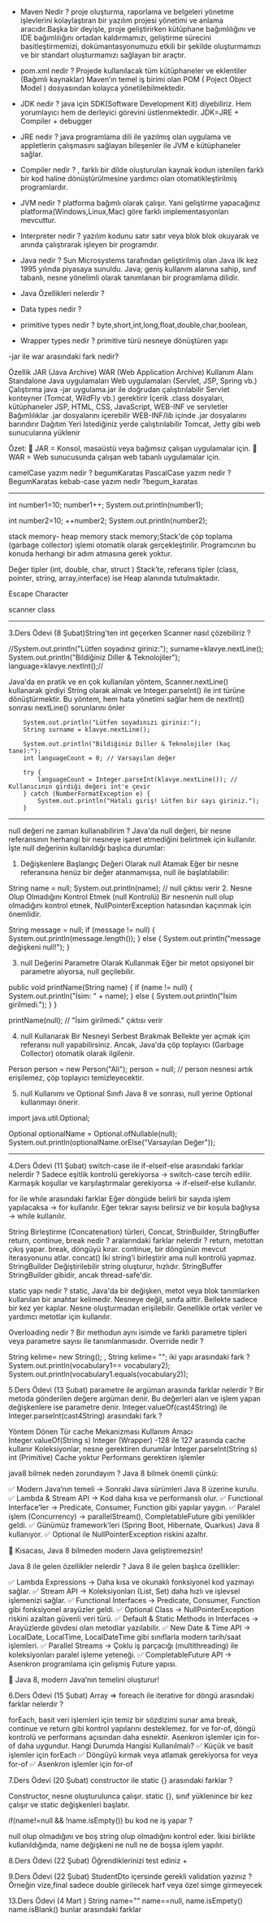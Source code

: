 - Maven Nedir ?
  proje oluşturma, raporlama ve belgeleri yönetme işlevlerini kolaylaştıran bir yazılım projesi yönetimi
  ve anlama aracıdır.Başka bir deyişle, proje geliştirirken kütüphane bağımlılığını ve IDE bağımlılığını
  ortadan kaldırmamızı, geliştirme sürecini basitleştirmemizi, dokümantasyonumuzu etkili bir şekilde
  oluşturmamızı ve bir standart oluşturmamızı sağlayan bir araçtır.
- pom.xml nedir ?
  Projede kullanılacak tüm kütüphaneler ve eklentiler (Bağımlı kaynaklar)
  Maven’ın temel iş birimi olan POM ( Poject Object Model ) dosyasından kolayca yönetilebilmektedir.
- JDK  nedir ?
  java için SDK(Software Development Kit) diyebiliriz.
  Hem yorumlayıcı hem de derleyici görevini üstlenmektedir.
  JDK=JRE + Compiler + debugger
- JRE  nedir ?
  java programlama dili ile yazılmış olan uygulama ve
  appletlerin çalışmasını sağlayan bileşenler ile JVM e kütüphaneler sağlar.

- Compiler  nedir ?
  , farklı bir dilde oluşturulan kaynak
  kodun istenilen farklı bir kod haline dönüştürülmesine yardımcı olan otomatikleştirilmiş programlardır.
- JVM  nedir ?
  platforma bağımlı olarak çalışır. Yani geliştirme yapacağınız
  platforma(Windows,Linux,Mac) göre farklı implementasyonları mevcuttur.

- Interpreter nedir ?
  yazılım kodunu satır satır veya blok blok okuyarak ve anında çalıştırarak işleyen bir programdır.
- Java nedir ?
  Sun Microsystems tarafından geliştirilmiş olan Java ilk kez 1995 yılında piyasaya sunuldu.
  Java; geniş kullanım alanına sahip, sınıf tabanlı, nesne yönelimli olarak tanımlanan bir programlama dilidir.
- Java Özellikleri nelerdir ?
- Data types  nedir ?
- primitive types  nedir ?
  byte,short,int,long,float,double,char,boolean,
- Wrapper types nedir ?
  primitive türü nesneye dönüştüren yapı

-jar ile war arasındaki fark nedir?


Özellik	JAR (Java Archive)                                 	                   WAR (Web Application Archive)
Kullanım Alanı	Standalone Java uygulamaları                                  	Web uygulamaları (Servlet, JSP, Spring vb.)
Çalıştırma	java -jar uygulama.jar ile doğrudan çalıştırılabilir	            Servlet konteyner (Tomcat, WildFly vb.) gerektirir
İçerik	.class dosyaları, kütüphaneler	                                        JSP, HTML, CSS, JavaScript, WEB-INF ve servletler
Bağımlılıklar	.jar dosyalarını içerebilir                                  	WEB-INF/lib içinde .jar dosyalarını barındırır
Dağıtım Yeri	İstediğiniz yerde çalıştırılabilir                          	Tomcat, Jetty gibi web sunucularına yüklenir

Özet:
🔹 JAR = Konsol, masaüstü veya bağımsız çalışan uygulamalar için.
🔹 WAR = Web sunucusunda çalışan web tabanlı uygulamalar için.


camelCase yazım nedir ? begumKaratas
PascalCase yazım nedir ?BegumKaratas
kebab-case yazım nedir ?begum_karatas

-------------------------------------

int number1=10;
number1++;
System.out.println(number1);

int number2=10;
++number2;
System.out.println(number2);

stack memory- heap memory
stack memory;Stack'de çöp toplama (garbage collector) işlemi otomatik olarak gerçekleştirilir.
Programcının bu konuda herhangi bir adım atmasına gerek yoktur.



Değer tipler (int, double, char, struct ) Stack’te,
referans tipler (class, pointer, string, array,interface) ise Heap alanında tutulmaktadır.


Escape Character

scanner class

-------------------
3.Ders Ödevi (8 Şubat)String'ten int geçerken Scanner nasıl çözebiliriz ?

//System.out.println("Lütfen soyadınız giriniz:");
surname=klavye.nextLine();
System.out.println("Bildiğiniz Diller & Teknolojiler");
language=klavye.nextInt();//


Java'da en pratik ve en çok kullanılan yöntem, Scanner.nextLine() kullanarak girdiyi
String olarak almak ve Integer.parseInt() ile int türüne dönüştürmektir.
Bu yöntem, hem hata yönetimi sağlar hem de nextInt() sonrası nextLine() sorunlarını önler

        System.out.println("Lütfen soyadınızı giriniz:");
        String surname = klavye.nextLine();

        System.out.println("Bildiğiniz Diller & Teknolojiler (kaç tane):");
        int languageCount = 0; // Varsayılan değer

        try {
            languageCount = Integer.parseInt(klavye.nextLine()); // Kullanıcının girdiği değeri int'e çevir
        } catch (NumberFormatException e) {
            System.out.println("Hatalı giriş! Lütfen bir sayı giriniz.");
        }


***************************************************


null değeri ne zaman kullanabilirim ?
Java'da null değeri, bir nesne referansının herhangi bir nesneye işaret etmediğini belirtmek için kullanılır.
İşte null değerinin kullanıldığı başlıca durumlar:
1. Değişkenlere Başlangıç Değeri Olarak null Atamak
   Eğer bir nesne referansına henüz bir değer atanmamışsa, null ile başlatılabilir:


String name = null;
System.out.println(name); // null çıktısı verir
2. Nesne Olup Olmadığını Kontrol Etmek (null Kontrolü)
   Bir nesnenin null olup olmadığını kontrol etmek, NullPointerException hatasından kaçınmak için önemlidir.

String message = null;
if (message != null) {
System.out.println(message.length());
} else {
System.out.println("message değişkeni null!");
}

3. null Değerini Parametre Olarak Kullanmak
   Eğer bir metot opsiyonel bir parametre alıyorsa, null geçilebilir.

public void printName(String name) {
if (name != null) {
System.out.println("İsim: " + name);
} else {
System.out.println("İsim girilmedi.");
}
}

printName(null); // "İsim girilmedi." çıktısı verir

4. null Kullanarak Bir Nesneyi Serbest Bırakmak
   Bellekte yer açmak için referansı null yapabilirsiniz. Ancak, Java'da çöp toplayıcı (Garbage Collector)
   otomatik olarak ilgilenir.


Person person = new Person("Ali");
person = null; // person nesnesi artık erişilemez, çöp toplayıcı temizleyecektir.

5. null Kullanımı ve Optional Sınıfı
   Java 8 ve sonrası, null yerine Optional kullanmayı önerir.


import java.util.Optional;

Optional<String> optionalName = Optional.ofNullable(null);
System.out.println(optionalName.orElse("Varsayılan Değer"));

*****************************************************************************

4.Ders Ödevi (11 Şubat)
switch-case ile if-elseif-else arasındaki farklar nelerdir ?
Sadece eşitlik kontrolü gerekiyorsa → switch-case tercih edilir.
Karmaşık koşullar ve karşılaştırmalar gerekiyorsa → if-elseif-else kullanılır.

for ile while arasındaki farklar
Eğer döngüde belirli bir sayıda işlem yapılacaksa → for kullanılır.
Eğer tekrar sayısı belirsiz ve bir koşula bağlıysa → while kullanılır.

String Birleştirme (Concatenation) türleri, Concat, StrinBuilder, StringBuffer return, continue, break nedir ?
aralarındaki farklar nelerdir ?
return, metottan çıkış yapar. break, döngüyü kırar. continue, bir döngünün mevcut iterasyonunu atlar.
concat()	İki string'i birleştirir ama null kontrolü yapmaz.
StringBuilder	Değiştirilebilir string oluşturur, hızlıdır.
StringBuffer	StringBuilder gibidir, ancak thread-safe'dir.

static yapı nedir ?
static, Java'da bir değişken, metot veya blok tanımlarken kullanılan bir anahtar kelimedir.
Nesneye değil, sınıfa aittir.
Bellekte sadece bir kez yer kaplar.
Nesne oluşturmadan erişilebilir.
Genellikle ortak veriler ve yardımcı metotlar için kullanılır.

Overloading nedir ?
Bir methodun aynı isimde ve farklı parametre tipleri veya parametre sayısı ile tanımlanmasıdır.
Override nedir ?

String kelime= new String(); , String kelime= ""; iki yapı arasındaki fark ?
System.out.println(vocabulary1== vocabulary2); System.out.println(vocabulary1.equals(vocabulary2));

5.Ders Ödevi (13 Şubat)
parametre ile argüman arasında farklar nelerdir ?
Bir metoda gönderilen değere argüman denir. Bu değerleri alan ve işlem yapan değişkenlere ise parametre denir.
Integer.valueOf(cast4String) ile Integer.parseInt(cast4String) arasındaki fark ?

Yöntem	                      Dönen Tür	                   cache Mekanizması	Kullanım Amacı
Integer.valueOf(String s)	Integer (Wrapper)	-128 ile 127 arasında cache kullanır	Koleksiyonlar, nesne gerektiren durumlar
Integer.parseInt(String s)	int (Primitive)	Cache yoktur	Performans gerektiren işlemler

java8 bilmek neden zorundayım ?
Java 8 bilmek önemli çünkü:

✅ Modern Java’nın temeli → Sonraki Java sürümleri Java 8 üzerine kurulu.
✅ Lambda & Stream API → Kod daha kısa ve performanslı olur.
✅ Functional Interface’ler → Predicate, Consumer, Function gibi yapılar yaygın.
✅ Paralel işlem (Concurrency) → parallelStream(), CompletableFuture gibi yenilikler geldi.
✅ Günümüz framework’leri (Spring Boot, Hibernate, Quarkus) Java 8 kullanıyor.
✅ Optional ile NullPointerException riskini azaltır.

📌 Kısacası, Java 8 bilmeden modern Java geliştiremezsin!

Java 8 ile gelen özellikler nelerdir ?
Java 8 ile gelen başlıca özellikler:

✅ Lambda Expressions → Daha kısa ve okunaklı fonksiyonel kod yazmayı sağlar.
✅ Stream API → Koleksiyonları (List, Set) daha hızlı ve işlevsel işlemenizi sağlar.
✅ Functional Interfaces → Predicate, Consumer, Function gibi fonksiyonel arayüzler geldi.
✅ Optional Class → NullPointerException riskini azaltan güvenli veri türü.
✅ Default & Static Methods in Interfaces → Arayüzlerde gövdesi olan metodlar yazılabilir.
✅ New Date & Time API → LocalDate, LocalTime, LocalDateTime gibi sınıflarla modern tarih/saat işlemleri.
✅ Parallel Streams → Çoklu iş parçacığı (multithreading) ile koleksiyonları paralel işleme yeteneği.
✅ CompletableFuture API → Asenkron programlama için gelişmiş Future yapısı.

🚀 Java 8, modern Java’nın temelini oluşturur!


6.Ders Ödevi (15 Şubat)
Array => foreach ile iterative for döngü arasındaki farklar nelerdir ?

forEach, basit veri işlemleri için temiz bir sözdizimi sunar ama break, continue ve return gibi kontrol yapılarını desteklemez.
for ve for-of, döngü kontrolü ve performans açısından daha esnektir.
Asenkron işlemler için for-of daha uygundur.
Hangi Durumda Hangisi Kullanılmalı?
✅ Küçük ve basit işlemler için forEach
✅ Döngüyü kırmak veya atlamak gerekiyorsa for veya for-of
✅ Asenkron işlemler için for-of


7.Ders Ödevi (20 Şubat)
constructor ile static {} arasındaki farklar ?

Constructor, nesne oluşturulunca çalışır.
static {}, sınıf yüklenince bir kez çalışır ve static değişkenleri başlatır.

if(name!=null && !name.isEmpty()) bu kod ne iş yapar ?

null olup olmadığını ve boş string olup olmadığını kontrol eder.
İkisi birlikte kullanıldığında, name değişkeni ne null ne de boşsa işlem yapılır.

8.Ders Ödevi (22 Şubat)
Öğrendiklerinizi test ediniz
+

9.Ders Ödevi (22 Şubat)
StudentDto içersinde gerekli validation yazınız ? Örneğin vize,final sadece double girilecek harf veya özel simge girmeyecek

13.Ders Ödevi (4 Mart )
String name="" name==null, name.isEmpety() name.isBlank() bunlar arasındaki farklar